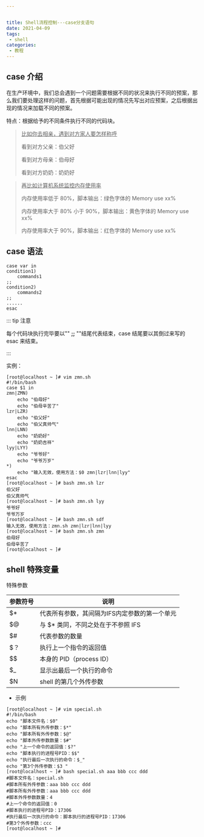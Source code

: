 ```yaml
---


title: Shell流程控制---case分支语句
date: 2021-04-09
tags:
 - shell
categories: 
 - 教程
---
```


## case 介绍

在生产环境中，我们总会遇到一个问题需要根据不同的状况来执行不同的预案，那么我们要处理这样的问题，首先根据可能出现的情况先写出对应预案，之后根据出现的情况来加载不同的预案。

特点：根据给予的不同条件执行不同的代码块。
> <u>比如你去相亲，遇到对方家人要怎样称呼</u>
>
> 看到对方父亲：伯父好
>
> 看到对方母亲：伯母好
>
> 看到对方奶奶：奶奶好


><u>再比如计算机系统监控内存使用率</u>
>
>内存使用率低于 80%，脚本输出：绿色字体的 Memory use xx%
>
>内存使用率大于 80% 小于 90%，脚本输出：黄色字体的 Memory use xx%
>
>内存使用率大于 90%，脚本输出：红色字体的 Memory use xx%

## case 语法

```shell
case var in
condition1)
	commands1
;;
condition2)
	commands2
;;
......
esac
```

::: tip 注意

每个代码块执行完毕要以"" **;;** ""结尾代表结束，case 结尾要以其倒过来写的 esac 来结束。

:::

实例：

```shell
[root@localhost ~ ]# vim zmn.sh
#!/bin/bash
case $1 in
zmn|ZMN)
	echo "伯母好"
	echo "伯母辛苦了"
lzr|LZR)
	echo "伯父好"
	echo "伯父真帅气"
lnn|LNN)
	echo "奶奶好"
	echo "奶奶吉祥"
lyy|LYY)
	echo "爷爷好"
	echo "爷爷万岁"
*)
	echo "输入无效，使用方法：$0 zmn|lzr|lnn|lyy"
esac
[root@localhost ~ ]# bash zmn.sh lzr
伯父好
伯父真帅气
[root@localhost ~ ]# bash zmn.sh lyy
爷爷好
爷爷万岁
[root@localhost ~ ]# bash zmn.sh sdf
输入无效，使用方法：zmn.sh zmn|lzr|lnn|lyy
[root@localhost ~ ]# bash zmn.sh zmn
伯母好
伯母辛苦了
[root@localhost ~ ]# 
```



## shell 特殊变量

特殊参数

| 参数符号 | 说明                                          |
| -------- | --------------------------------------------- |
| $*       | 代表所有参数，其间隔为IFS内定参数的第一个单元 |
| $@       | 与 $* 类同，不同之处在于不参照 IFS            |
| $#       | 代表参数的数量                                |
| $？      | 执行上一个指令的返回值                        |
| $$       | 本身的 PID（process ID）                      |
| $_       | 显示出最后一个执行的命令                      |
| $N       | shell 的第几个外传参数                        |



- 示例

```shell
[root@localhost ~ ]# vim special.sh
#!/bin/bash
echo "脚本文件名：$0"
echo "脚本所有外传参数：$*"
echo "脚本所有外传参数：$@"
echo "脚本外传参数数量：$#"
echo "上一个命令的返回值：$?"
echo "脚本执行的进程号PID：$$"
echo "执行最后一次执行的命令：$_"
echo "第3个外传参数：$3 "
[root@localhost ~ ]# bash special.sh aaa bbb ccc ddd
#脚本文件名：special.sh
#脚本所有外传参数：aaa bbb ccc ddd
#脚本所有外传参数：aaa bbb ccc ddd
#脚本外传参数数量：4
#上一个命令的返回值：0
#脚本执行的进程号PID：17306
#执行最后一次执行的命令：脚本执行的进程号PID：17306
#第3个外传参数：ccc
[root@localhost ~ ]# 
```



